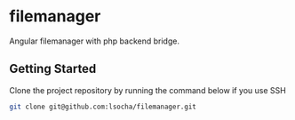 # filemanager
Angular filemanager with php backend bridge.


## Getting Started

Clone the project repository by running the command below if you use SSH

```bash
git clone git@github.com:lsocha/filemanager.git
```

